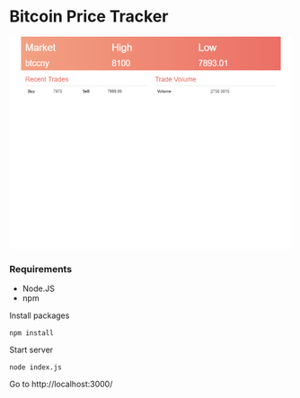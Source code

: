 # Bitcoin Price Tracker

![Preview](snapshot.png)

### Requirements

- Node.JS
- npm

Install packages

```
npm install
```

Start server

```
node index.js
```

Go to http://localhost:3000/